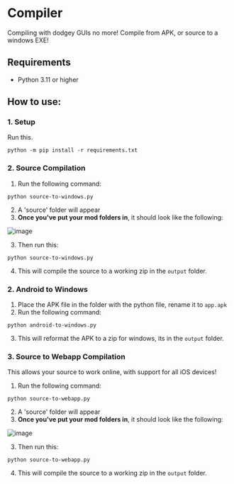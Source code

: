 # Compiler
Compiling with dodgey GUIs no more! Compile from APK, or source to a windows EXE!

## Requirements
- Python 3.11 or higher

## How to use:
### 1. Setup
Run this.
```
python -m pip install -r requirements.txt
```
### 2. Source Compilation
1. Run the following command:
```
python source-to-windows.py
```
2. A 'source' folder will appear
3. **Once you've put your mod folders in**, it should look like the following:

![image](https://github.com/sealldeveloper/incredibox-modding-docs/assets/120470330/0bea00d6-6947-4f5f-a084-1b5f8658102f)

3. Then run this:
```
python source-to-windows.py
```
4. This will compile the source to a working zip in the `output` folder.

### 2. Android to Windows
1. Place the APK file in the folder with the python file, rename it to `app.apk`
2. Run the following command:
```
python android-to-windows.py
```
3. This will reformat the APK to a zip for windows, its in the `output` folder.

### 3. Source to Webapp Compilation
This allows your source to work online, with support for all iOS devices!

1. Run the following command:
```
python source-to-webapp.py
```
2. A 'source' folder will appear
3. **Once you've put your mod folders in**, it should look like the following:

![image](https://github.com/sealldeveloper/incredibox-modding-docs/assets/120470330/0bea00d6-6947-4f5f-a084-1b5f8658102f)

3. Then run this:
```
python source-to-webapp.py
```
4. This will compile the source to a working zip in the `output` folder.
